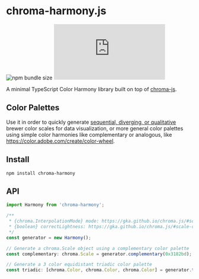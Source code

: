 # chroma-harmony.js
![npm bundle size](https://img.shields.io/bundlephobia/min/chroma-harmony)
![GitHub](https://img.shields.io/github/license/Beilinson/chroma-harmony.js)

A minimal TypeScript Color Harmony library built on top of [chroma-js](https://www.npmjs.com/package/chroma-js).

## Color Palettes
Use it in order to quickly generate [sequential, diverging, or qualitative](https://colorbrewer2.org) brewer color scales for data visualization, or more general color palettes using simple color harmonies like complementary or analogous, like https://color.adobe.com/create/color-wheel.

## Install
```
npm install chroma-harmony
```

## API
```ts
import Harmony from 'chroma-harmony';

/**
 * {chroma.InterpolationMode} mode: https://gka.github.io/chroma.js/#scale-mode
 * {boolean} correctLightness: https://gka.github.io/chroma.js/#scale-correctlightness
 */
const generator = new Harmony();

// Generate a chroma.Scale object using a complementary color palette
const complementary: chroma.Scale = generator.complementary(0x3182bd);

// Generate a 3 color equidistant triadic color palette
const triadic: [chroma.Color, chroma.Color, chroma.Color] = generator.triadic(0xf03b20);
```
